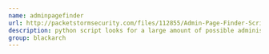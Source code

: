 ```yaml
---
name: adminpagefinder
url: http://packetstormsecurity.com/files/112855/Admin-Page-Finder-Script.html
description: python script looks for a large amount of possible administrative interfaces on a given site. URL : http://packetstormsecurity.com/files/112855/Admin-Page-Finder-Script.html Groups : blackarch blackarch-webapp blackarch-scanner
group: blackarch
---
```

